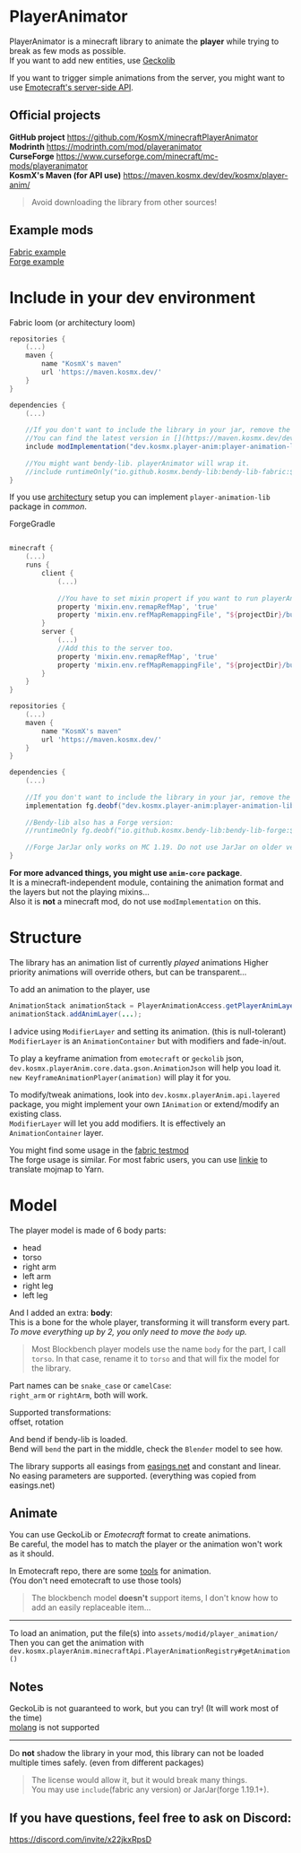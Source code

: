 # PlayerAnimator

PlayerAnimator is a minecraft library to animate the **player** while trying to break as few mods as possible.    
If you want to add new entities, use [Geckolib](https://geckolib.com/#mods)

If you want to trigger simple animations from the server, you might want to use [Emotecraft's server-side API](https://github.com/KosmX/emotes/tree/dev/emotesAPI/src/main/java/io/github/kosmx/emotes/api/events/server).

## Official projects
**GitHub project** https://github.com/KosmX/minecraftPlayerAnimator  
**Modrinth** https://modrinth.com/mod/playeranimator  
**CurseForge** https://www.curseforge.com/minecraft/mc-mods/playeranimator  
**KosmX's Maven (for API use)** https://maven.kosmx.dev/dev/kosmx/player-anim/  
> Avoid downloading the library from other sources!  


## Example mods
[Fabric example](https://github.com/KosmX/fabricPlayerAnimatorExample)  
[Forge example](https://github.com/KosmX/forgePlayerAnimatorExample)  


# Include in your dev environment
Fabric loom (or architectury loom)
```groovy
repositories {
    (...)
    maven {
        name "KosmX's maven"
        url 'https://maven.kosmx.dev/'
    }
}

dependencies {
    (...)
    
    //If you don't want to include the library in your jar, remove the include word
    //You can find the latest version in [](https://maven.kosmx.dev/dev/kosmx/player-anim/player-animation-lib-fabric/)
    include modImplementation("dev.kosmx.player-anim:player-animation-lib-fabric:${project.player_anim}")
    
    //You might want bendy-lib. playerAnimator will wrap it.
    //include runtimeOnly("io.github.kosmx.bendy-lib:bendy-lib-fabric:${project.bendylib_version}")
}

```
If you use [architectury](https://docs.architectury.dev/docs/forge_loom/) setup you can implement `player-animation-lib` package in *common*.  

ForgeGradle  
```groovy

minecraft {
    (...)
    runs {
        client {
            (...)
           
            //You have to set mixin propert if you want to run playerAnimator in development environment.
            property 'mixin.env.remapRefMap', 'true'
            property 'mixin.env.refMapRemappingFile', "${projectDir}/build/createSrgToMcp/output.srg"
        }
        server {
            (...)
            //Add this to the server too.
            property 'mixin.env.remapRefMap', 'true'
            property 'mixin.env.refMapRemappingFile', "${projectDir}/build/createSrgToMcp/output.srg"
        }
    }
}

repositories {
    (...)
    maven {
        name "KosmX's maven"
        url 'https://maven.kosmx.dev/'
    }
}

dependencies {
    (...)
    
    //If you don't want to include the library in your jar, remove the include word
    implementation fg.deobf("dev.kosmx.player-anim:player-animation-lib-forge:${project.player_anim}")
    
    //Bendy-lib also has a Forge version:
    //runtimeOnly fg.deobf("io.github.kosmx.bendy-lib:bendy-lib-forge:${project.bendylib_version}")
    
    //Forge JarJar only works on MC 1.19. Do not use JarJar on older version!
}
```

**For more advanced things, you might use `anim-core` package**.  
It is a minecraft-independent module, containing the animation format and the layers but not the playing mixins...  
Also it is **not** a minecraft mod, do not use `modImplementation` on this.



# Structure 
The library has an animation list of currently *played* animations
Higher priority animations will override others, but can be transparent...  

To add an animation to the player, use 
```java
AnimationStack animationStack = PlayerAnimationAccess.getPlayerAnimLayer(clientPlayer);
animationStack.addAnimLayer(...);
```
I advice using `ModifierLayer` and setting its animation. (this is null-tolerant)
`ModifierLayer` is an `AnimationContainer` but with modifiers and fade-in/out.

To play a keyframe animation from `emotecraft` or `geckolib` json, `dev.kosmx.playerAnim.core.data.gson.AnimationJson` will help you load it.  
`new KeyframeAnimationPlayer(animation)` will play it for you.

To modify/tweak animations, look into `dev.kosmx.playerAnim.api.layered` package, you might implement your own `IAnimation` or extend/modify an existing class.  
`ModifierLayer` will let you add modifiers. It is effectively an `AnimationContainer` layer.  

You might find some usage in the [fabric testmod](https://github.com/KosmX/minecraftPlayerAnimator/blob/dev/minecraft/fabric/src/testmod/java/dev/kosmx/animatorTestmod/PlayerAnimTestmod.java)  
The forge usage is similar. For most fabric users, you can use [linkie](https://linkie.shedaniel.me/mappings) to translate mojmap to Yarn.  

# Model
The player model is made of 6 body parts:  
- head  
- torso  
- right arm  
- left arm  
- right leg  
- left leg

And I added an extra: __body__:  
This is a bone for the whole player, transforming it will transform every part.  
*To move everything up by 2, you only need to move the `body` up.*  

> Most Blockbench player models use the name `body` for the part, I call `torso`. In that case, rename it to `torso` and that will fix the model for the library.  

Part names can be `snake_case` or `camelCase`:  
`right_arm` or `rightArm`, both will work.  

Supported transformations:  
offset, rotation

And bend if bendy-lib is loaded.    
Bend will `bend` the part in the middle, check the `Blender` model to see how.  

The library supports all easings from [easings.net](https://easings.net/#) and constant and linear.  
No easing parameters are supported. (everything was copied from easings.net)  

## Animate
You can use GeckoLib or *Emotecraft* format to create animations.  
Be careful, the model has to match the player or the animation won't work as it should.  

In Emotecraft repo, there are some [tools](https://github.com/KosmX/emotes/tree/dev/blender) for animation.  
(You don't need emotecraft to use those tools)  
> The blockbench model **doesn't** support items, I don't know how to add an easily replaceable item...    

***

To load an animation, put the file(s) into `assets/modid/player_animation/`  
Then you can get the animation with `dev.kosmx.playerAnim.minecraftApi.PlayerAnimationRegistry#getAnimation()`

## Notes
GeckoLib is not guaranteed to work, but you can try! (It will work most of the time)  
[molang](https://docs.microsoft.com/minecraft/creator/reference/content/molangreference/) is not supported  
***
Do **not** shadow the library in your mod, this library can not be loaded multiple times safely. (even from different packages)  
> The license would allow it, but it would break many things.  
You may use `include`(fabric any version) or JarJar(forge 1.19.1+).



## If you have questions, feel free to ask on Discord:  
https://discord.com/invite/x22jkxRpsD
